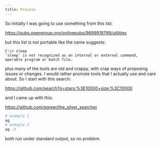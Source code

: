 ```yaml
---
title: Process
---
```


So initially I was going to use something from this list:

<https://pubs.opengroup.org/onlinepubs/9699919799/utilities>

but this list is not portable like the name suggests:

~~~
C:\> sleep
'sleep' is not recognized as an internal or external command,
operable program or batch file.
~~~

plus many of the tools are old and crappy, with crap ways of proposing issues or
changes. I would rather promote tools that I actually use and care about. So I
start with this search:

<https://github.com/search?q=stars:%3E10000+size:%3C10000>

and I came up with this:

<https://github.com/ggreer/the_silver_searcher>

~~~sh
# example 1
ag
# exmaple 2
ag -V
~~~

both run under standard output, so no problem.
